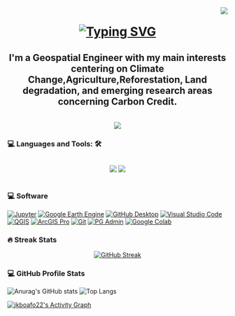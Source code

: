 <img align="right" src="https://visitor-badge.laobi.icu/badge?page_id=jkboafo22.jkboafo22" />

<h1 align="center"> 
    <a href="https://git.io/typing-svg"> 
        <img src="https://readme-typing-svg.herokuapp.com?font=Fira+Code&pause=1000&color=FF5733&random=false&width=435&separator=%3C&lines=Hello+%F0%9F%91%8B;++I'm+John+Kennedy+Boafo" alt="Typing SVG" /></a>
</h1>
 
<h2 align="center">I'm a Geospatial Engineer with my main interests centering on Climate Change,Agriculture,Reforestation, Land degradation, and emerging research areas concerning Carbon Credit.  </h2>

<br/> 

<div align="center"> 
  <a href="linkedin.com/in/john-kennedy-boafo](https://www.linkedin.com/in/john-kennedy-boafo/" target="_blank">
    <img src="https://img.shields.io/badge/LinkedIn-0077B5?style=for-the-badge&logo=linkedin&logoColor=white" target="_blank" />
  </a>

</div>


<h3>💻 Languages and Tools: 🛠️</h3>
<br/>
<div align="center">
    <img src="https://skillicons.dev/icons?i=python,javascript,mysql,postgresql" /> 
    <img src="https://skillicons.dev/icons?i=html,css,github,git" /> <br>
</div>
<br/>

<h3>💻 Software </h3>

  <p>
       <a href="#"><img alt="Jupyter" src="https://img.shields.io/badge/Jupyter-F37626.svg?logo=Jupyter&logoColor=white"></a>
       <a href="#"><img alt="Google Earth Engine" src="https://img.shields.io/badge/google_earth_engine-blue"></a>
      <a href="#"><img alt="GitHub Desktop" src="https://img.shields.io/badge/GitHub%20Desktop-8034A9.svg?logo=github&logoColor=white"></a>
       <a href="#"><img alt="Visual Studio Code" src="https://img.shields.io/badge/Visual%20Studio%20Code-0078d7.svg?logo=visual-studio-code&logoColor=white"></a>
      <a href="#"><img alt="QGIS" src="https://img.shields.io/badge/QGIS-234ea94b"></a>
      <a href="#"><img alt="ArcGIS Pro" src="https://img.shields.io/badge/ArcGIS_Pro-008CC1"></a>
      <a href="#"><img alt="Git" src="https://img.shields.io/badge/Git-F05033.svg?logo=git&logoColor=white"></a>
      <a href="#"><img alt="PG Admin" src="https://img.shields.io/badge/PG_Admin-035a7d"></a>
      <a href="#"><img alt="Google Colab" src="https://img.shields.io/badge/google_colab-DD6620"></a>
     
  </p>

  <h3>🔥 Streak Stats </h3>
  <div align="center">
        <a href="https://git.io/streak-stats">
            <img src="https://github-readme-streak-stats.herokuapp.com?user=jkboafo22&theme=neon" alt="GitHub Streak" /></a>
  </div>

  <h3>💻 GitHub Profile Stats</h3>  
  
![Anurag's GitHub stats](https://github-readme-stats.vercel.app/api?username=jkboafo22&show_icons=true&theme=radical) 
![Top Langs](https://github-readme-stats.vercel.app/api/top-langs/?username=jkboafo22&layout=donut&theme=react&hide_border=true&bg_color=1F222E&title_color=F85D7F&icon_color=F8D866_height="192px")

  <a href="https://github.com/ashutosh00710/github-readme-activity-graph"><img alt="jkboafo22's Activity Graph" src="https://github-readme-activity-graph.vercel.app/graph/?username=jkboafo22&bg_color=1F222E&color=F8D866&line=F85D7F&point=FFFFFF&hide_border=true" /></a>

  
